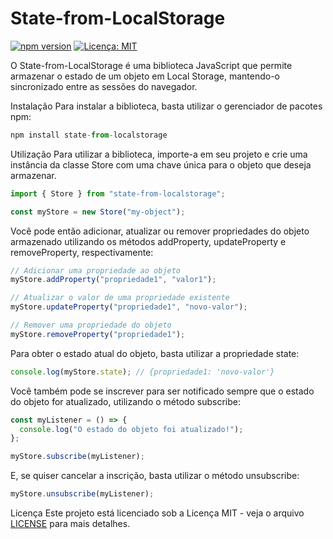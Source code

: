 # State-from-LocalStorage

[![npm version](https://img.shields.io/npm/v/state-from-localstorage.svg)](https://www.npmjs.com/package/state-from-localstorage)
[![Licença: MIT](https://img.shields.io/badge/license-MIT-blue.svg)](https://opensource.org/licenses/MIT)

O State-from-LocalStorage é uma biblioteca JavaScript que permite armazenar o estado de um objeto em Local Storage, mantendo-o sincronizado entre as sessões do navegador.

Instalação
Para instalar a biblioteca, basta utilizar o gerenciador de pacotes npm:

```js
npm install state-from-localstorage
```

Utilização
Para utilizar a biblioteca, importe-a em seu projeto e crie uma instância da classe Store com uma chave única para o objeto que deseja armazenar.

```js
import { Store } from "state-from-localstorage";

const myStore = new Store("my-object");
```

Você pode então adicionar, atualizar ou remover propriedades do objeto armazenado utilizando os métodos addProperty, updateProperty e removeProperty, respectivamente:

```js
// Adicionar uma propriedade ao objeto
myStore.addProperty("propriedade1", "valor1");

// Atualizar o valor de uma propriedade existente
myStore.updateProperty("propriedade1", "novo-valor");

// Remover uma propriedade do objeto
myStore.removeProperty("propriedade1");
```

Para obter o estado atual do objeto, basta utilizar a propriedade state:

```js
console.log(myStore.state); // {propriedade1: 'novo-valor'}
```

Você também pode se inscrever para ser notificado sempre que o estado do objeto for atualizado, utilizando o método subscribe:

```js
const myListener = () => {
  console.log("O estado do objeto foi atualizado!");
};

myStore.subscribe(myListener);
```

E, se quiser cancelar a inscrição, basta utilizar o método unsubscribe:

```js
myStore.unsubscribe(myListener);
```

Licença
Este projeto está licenciado sob a Licença MIT - veja o arquivo [LICENSE](https://github.com/thaciohelmer/state-from-localstorage/blob/main/LICENSE) para mais detalhes.
